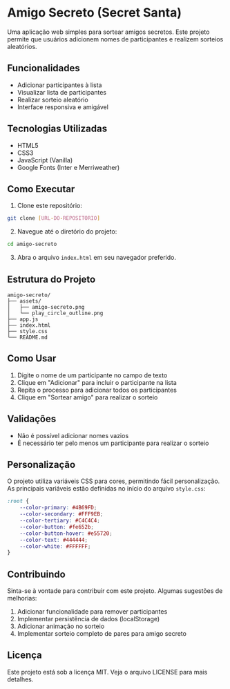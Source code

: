 # Amigo Secreto (Secret Santa)

Uma aplicação web simples para sortear amigos secretos. Este projeto permite que usuários adicionem nomes de participantes e realizem sorteios aleatórios.

## Funcionalidades

- Adicionar participantes à lista
- Visualizar lista de participantes
- Realizar sorteio aleatório
- Interface responsiva e amigável

## Tecnologias Utilizadas

- HTML5
- CSS3
- JavaScript (Vanilla)
- Google Fonts (Inter e Merriweather)

## Como Executar

1. Clone este repositório:
```bash
git clone [URL-DO-REPOSITÓRIO]
```

2. Navegue até o diretório do projeto:
```bash
cd amigo-secreto
```

3. Abra o arquivo `index.html` em seu navegador preferido.

## Estrutura do Projeto

```
amigo-secreto/
├── assets/
│   ├── amigo-secreto.png
│   └── play_circle_outline.png
├── app.js
├── index.html
├── style.css
└── README.md
```

## Como Usar

1. Digite o nome de um participante no campo de texto
2. Clique em "Adicionar" para incluir o participante na lista
3. Repita o processo para adicionar todos os participantes
4. Clique em "Sortear amigo" para realizar o sorteio

## Validações

- Não é possível adicionar nomes vazios
- É necessário ter pelo menos um participante para realizar o sorteio

## Personalização

O projeto utiliza variáveis CSS para cores, permitindo fácil personalização. As principais variáveis estão definidas no início do arquivo `style.css`:

```css
:root {
    --color-primary: #4B69FD;
    --color-secondary: #FFF9EB;
    --color-tertiary: #C4C4C4;
    --color-button: #fe652b;
    --color-button-hover: #e55720;
    --color-text: #444444;
    --color-white: #FFFFFF;
}
```

## Contribuindo

Sinta-se à vontade para contribuir com este projeto. Algumas sugestões de melhorias:

1. Adicionar funcionalidade para remover participantes
2. Implementar persistência de dados (localStorage)
3. Adicionar animação no sorteio
4. Implementar sorteio completo de pares para amigo secreto

## Licença

Este projeto está sob a licença MIT. Veja o arquivo LICENSE para mais detalhes.